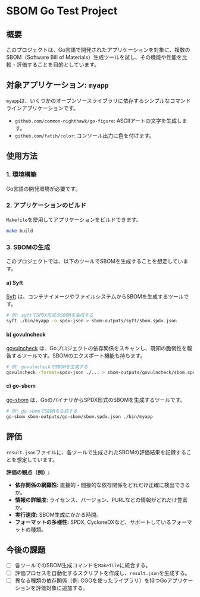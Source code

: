 # SBOM Go Test Project

## 概要

このプロジェクトは、Go言語で開発されたアプリケーションを対象に、複数のSBOM（Software Bill of Materials）生成ツールを試し、その機能や性能を比較・評価することを目的としています。

## 対象アプリケーション: `myapp`

`myapp`は、いくつかのオープンソースライブラリに依存するシンプルなコマンドラインアプリケーションです。

- `github.com/common-nighthawk/go-figure`: ASCIIアートの文字を生成します。
- `github.com/fatih/color`: コンソール出力に色を付けます。

## 使用方法

### 1. 環境構築

Go言語の開発環境が必要です。

### 2. アプリケーションのビルド

`Makefile`を使用してアプリケーションをビルドできます。

```bash
make build
```

### 3. SBOMの生成

このプロジェクトでは、以下のツールでSBOMを生成することを想定しています。

#### a) Syft

[Syft](https://github.com/anchore/syft) は、コンテナイメージやファイルシステムからSBOMを生成するツールです。

```bash
# 例: syftでSPDX形式のSBOMを生成する
syft ./bin/myapp -o spdx-json > sbom-outputs/syft/sbom.spdx.json
```

#### b) govulncheck

[govulncheck](https://go.dev/blog/govulncheck) は、Goプロジェクトの依存関係をスキャンし、既知の脆弱性を報告するツールです。SBOMのエクスポート機能も持ちます。

```bash
# 例: govulncheckでSBOMを生成する
govulncheck -format=spdx-json ./... > sbom-outputs/govulncheck/sbom.spdx.json
```

#### c) go-sbom

[go-sbom](https://github.com/spdx/go-sbom) は、GoのバイナリからSPDX形式のSBOMを生成するツールです。

```bash
# 例: go-sbomでSBOMを生成する
go-sbom sbom-outputs/go-sbom/sbom.spdx.json ./bin/myapp
```

## 評価

`result.json`ファイルに、各ツールで生成されたSBOMの評価結果を記録することを想定しています。

**評価の観点（例）:**

- **依存関係の網羅性:** 直接的・間接的な依存関係をどれだけ正確に検出できるか。
- **情報の詳細度:** ライセンス、バージョン、PURLなどの情報がどれだけ豊富か。
- **実行速度:** SBOM生成にかかる時間。
- **フォーマットの多様性:** SPDX, CycloneDXなど、サポートしているフォーマットの種類。

## 今後の課題

- [ ] 各ツールでのSBOM生成コマンドを`Makefile`に統合する。
- [ ] 評価プロセスを自動化するスクリプトを作成し、`result.json`を生成する。
- [ ] 異なる種類の依存関係（例: CGOを使ったライブラリ）を持つGoアプリケーションを評価対象に追加する。